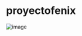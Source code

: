 # proyectofenix

![image](https://user-images.githubusercontent.com/36056832/171706031-e47b5c32-c2b0-453e-9c48-fdad6e990668.png)

